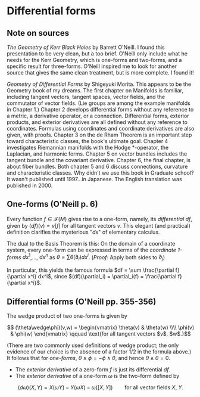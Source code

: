 # Differential forms

## Note on sources
*The Geometry of Kerr Black Holes* by Barrett O'Neill. I found this presentation to be very clean, but a too brief. O'Neill only include what he needs for the Kerr Geometry, which is one-forms and two-forms, and a specific result for three-forms. O'Neill inspired me to look for another source that gives the same clean treatment, but is more complete. I found it!

*Geometry of Differential Forms* by Shigeyuki Morita. This appears to be the Geometry book of my dreams. The first chapter on Manifolds is familiar, including tangent vectors, tangent spaces, vector fields, and the commutator of vector fields. (Lie groups are among the example manifolds in Chapter 1.) Chapter 2 develops differential forms without any reference to a metric, a derivative operator, or a connection. Differential forms, exterior products, and exterior derivatives are all defined without any reference to coordinates. Formulas using coordinates and coordinate derivatives are also given, with proofs. Chapter 3 on the de Rham Theorem is an important step toward characteristic classes, the book's ultimate goal. Chapter 4 investigates Riemannian manifolds with the Hodge $*$-operator, the Laplacian, and harmonic forms. Chapter 5 on vector bundles includes the tangent bundle and the covariant derivative. Chapter 6, the final chapter, is about fiber bundles. Both chapter 5 and 6 discuss connections, curvature and characteristic classes. Why didn't we use this book in Graduate school? It wasn't published until 1997...in Japanese. The English translation was published in 2000.

## One-forms (O'Neill p. 6)

Every function $f \in \mathcal{F}(M)$ gives rise to a one-form, namely, its *differential* $df$, given by $(df)(v) = v[f]$ for all tangent vectors $v$. This elegant (and practical) definition clarifies the mysterious "$dx$" of elementary calculus.

The dual to the Basis Theorem is this: On the domain of a coordinate system, every one-form can be expressed in terms of the *coordinate 1-forms* $dx^1$,..., $dx^n$ as $\theta = \sum \theta(\partial_i)dx^i$. (*Proof:* Apply both sides to $\partial_j$)

In particular, this yields the famous formula $df = \sum \frac{\partial f}{\partial x^i} dx^i$, since $(df)(\partial_i) = \partial_i(f) = \frac{\partial f}{\partial x^i}$.

## Differential forms (O'Neill pp. 355-356)

The wedge product of two one-forms is given by 
```math
  (\theta\wedge\phi)(v,w) = \begin{vmatrix} \theta(v) & \theta(w) \\\\ \phi(v) & \phi(w) \end{vmatrix} 
  \qquad
  \text{for all tangent vectors $v$, $w$.}
```
(There are two commonly used definitions of wedge product; the only evidence of our choice is the absence of a factor $1/2$ in the formula above.) It follows that for *one-forms*, $\theta\wedge\phi = -\phi\wedge\theta$, and hence $\theta\wedge\theta = 0$.
- The *exterior derivative* of a zero-form $f$ is just its differential $df$.
- The *exterior derivative* of a one-form $\omega$ is the two-form defined by
```math
  (d\omega)(X,Y) = X(\omega Y) - Y(\omega X) - \omega([X,Y])
  \qquad
  \text{for all vector fields $X$, $Y$.}
```
